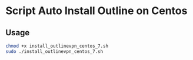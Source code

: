 # Script Auto Install Outline on Centos

## Usage
```bash
chmod +x install_outlinevpn_centos_7.sh
sudo ./install_outlinevpn_centos_7.sh
```
